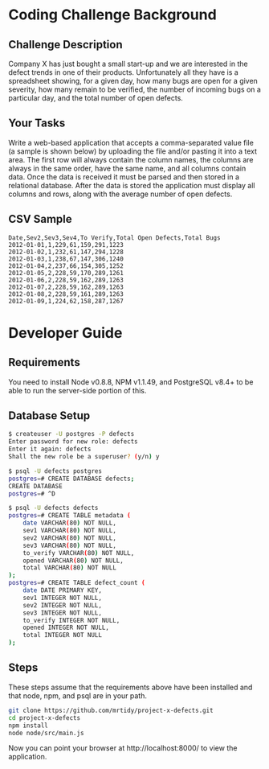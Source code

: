 # Coding Challenge Background #

## Challenge Description ##

Company X has just bought a small start-up and we are interested in the defect trends in one of their products. Unfortunately all they have is a spreadsheet showing, for a given day, how many bugs are open for a given severity, how many remain to be verified, the number of incoming bugs on a particular day, and the total number of open defects.

## Your Tasks ##

Write a web-based application that accepts a comma-separated value file (a sample is shown below) by uploading the file and/or pasting it into a text area. The first row will always contain the column names, the columns are always in the same order, have the same name, and all columns contain data. Once the data is received it must be parsed and then stored in a relational database. After the data is stored the application must display all columns and rows, along with the average number of open defects.

## CSV Sample ##

```
Date,Sev2,Sev3,Sev4,To Verify,Total Open Defects,Total Bugs
2012-01-01,1,229,61,159,291,1223
2012-01-02,1,232,61,147,294,1228
2012-01-03,1,238,67,147,306,1240
2012-01-04,2,237,66,154,305,1252
2012-01-05,2,228,59,170,289,1261
2012-01-06,2,228,59,162,289,1263
2012-01-07,2,228,59,162,289,1263
2012-01-08,2,228,59,161,289,1263
2012-01-09,1,224,62,158,287,1267
```

# Developer Guide #

## Requirements ##

You need to install Node v0.8.8, NPM v1.1.49, and PostgreSQL v8.4+ to be able to run the server-side portion of this.

## Database Setup ##

``` bash
$ createuser -U postgres -P defects
Enter password for new role: defects
Enter it again: defects
Shall the new role be a superuser? (y/n) y
```

``` bash
$ psql -U defects postgres
postgres=# CREATE DATABASE defects;
CREATE DATABASE
postgres=# ^D
```

``` bash
$ psql -U defects defects
postgres=# CREATE TABLE metadata (
	date VARCHAR(80) NOT NULL,
	sev1 VARCHAR(80) NOT NULL,
	sev2 VARCHAR(80) NOT NULL,
	sev3 VARCHAR(80) NOT NULL,
	to_verify VARCHAR(80) NOT NULL,
	opened VARCHAR(80) NOT NULL,
	total VARCHAR(80) NOT NULL
);
postgres=# CREATE TABLE defect_count (
	date DATE PRIMARY KEY,
	sev1 INTEGER NOT NULL,
	sev2 INTEGER NOT NULL,
	sev3 INTEGER NOT NULL,
	to_verify INTEGER NOT NULL,
	opened INTEGER NOT NULL,
	total INTEGER NOT NULL
);
```

## Steps ##

These steps assume that the requirements above have been installed and that node, npm, and psql are in your path.

``` bash
git clone https://github.com/mrtidy/project-x-defects.git
cd project-x-defects
npm install
node node/src/main.js
```

Now you can point your browser at http://localhost:8000/ to view the application.
